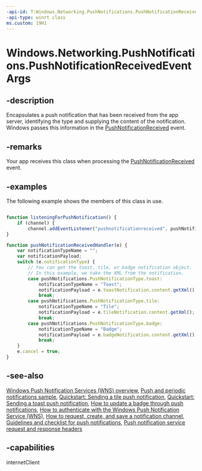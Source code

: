 ```yaml
---
-api-id: T:Windows.Networking.PushNotifications.PushNotificationReceivedEventArgs
-api-type: winrt class
ms.custom: 19H1
---
```


<!-- Class syntax.
public class PushNotificationReceivedEventArgs : Windows.Networking.PushNotifications.IPushNotificationReceivedEventArgs
-->

# Windows.Networking.PushNotifications.PushNotificationReceivedEventArgs

## -description
Encapsulates a push notification that has been received from the app server, identifying the type and supplying the content of the notification. Windows passes this information in the [PushNotificationReceived](pushnotificationchannel_pushnotificationreceived.md) event.

## -remarks
Your app receives this class when processing the [PushNotificationReceived](pushnotificationchannel_pushnotificationreceived.md) event.

## -examples
The following example shows the members of this class in use.

```javascript

function listeningForPushNotification() {
    if (channel) {
        channel.addEventListener("pushnotificationreceived", pushNotificationReceivedHandler);
}

function pushNotificationReceivedHandler(e) {
    var notificationTypeName = "";
    var notificationPayload;
    switch (e.notificationType) {
        // You can get the toast, tile, or badge notification object.
        // In this example, we take the XML from the notification.
        case pushNotifications.PushNotificationType.toast:
            notificationTypeName = "Toast";
            notificationPayload = e.toastNotification.content.getXml();
            break;
        case pushNotifications.PushNotificationType.tile:
            notificationTypeName = "Tile";
            notificationPayload = e.tileNotification.content.getXml();
            break;
        case pushNotifications.PushNotificationType.badge:
            notificationTypeName = "Badge";
            notificationPayload = e.badgeNotification.content.getXml();
            break;
    }
    e.cancel = true;
}
```

## -see-also
[Windows Push Notification Services (WNS) overview](https://msdn.microsoft.com/library/2125b09f-db90-4515-9aa6-516c7e9acccd), [Push and periodic notifications sample](https://go.microsoft.com/fwlink/p/?linkid=231476), [Quickstart: Sending a tile push notification](https://msdn.microsoft.com/library/bb962e30-6c95-4186-8a0e-6683140e17c7), [Quickstart: Sending a toast push notification](https://msdn.microsoft.com/library/bb962e30-6c95-4186-8a0e-6683140e17c7), [How to update a badge through push notifications](https://msdn.microsoft.com/library/bb962e30-6c95-4186-8a0e-6683140e17c7), [How to authenticate with the Windows Push Notification Service (WNS)](https://msdn.microsoft.com/library/15975fe8-5e63-4d5d-b885-c4113c86b20e), [How to request, create, and save a notification channel](https://msdn.microsoft.com/library/7aae5dbd-f03e-4cfa-bcf2-c9ad1d7cdb42), [Guidelines and checklist for push notifications](https://msdn.microsoft.com/library/363b8b46-b494-44c9-b086-7f03c38212f7), [Push notification service request and response headers](https://msdn.microsoft.com/library/50575c54-b617-40c5-9dda-79a065e00cca)

## -capabilities
internetClient
